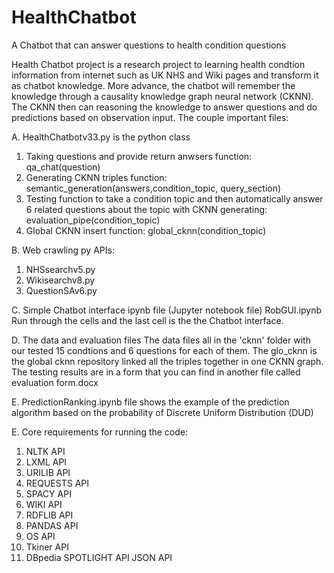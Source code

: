 # HealthChatbot
A Chatbot that can answer questions to health condition questions

Health Chatbot project is a research project to learning health condtion information from internet such as UK NHS and Wiki pages and transform it as chatbot knowledge. More advance, the chatbot will remember the knowledge through a causality knowledge graph neural network (CKNN). The CKNN then can reasoning the knowledge to answer questions and do predictions based on observation input. 
The couple important files:

A. HealthChatbotv33.py is the python class 
1. Taking questions and provide return anwsers function: qa_chat(question)
2. Generating CKNN triples function: 
semantic_generation(answers,condition_topic, query_section)
3. Testing function to take a condition topic and then automatically answer 6 related questions about the topic with CKNN generating: evaluation_pipe(condition_topic)
4. Global CKNN insert function: global_cknn(condition_topic)

B. Web crawling py APIs:
1. NHSsearchv5.py
2. Wikisearchv8.py
3. QuestionSAv6.py

C. Simple Chatbot interface ipynb file (Jupyter notebook file)
RobGUI.ipynb Run through the cells and the last cell is the the Chatbot interface.

D. The data and evaluation files
The data files all in the 'cknn' folder with our tested 15 condtions and 6 questions for each of them. The glo_cknn is the global cknn repository linked all the triples together in one CKNN graph. The testing results are in a form that you can find in another file called evaluation form.docx

E. PredictionRanking.ipynb file shows the example of the prediction algorithm based on the probability of Discrete Uniform Distribution (DUD) 

E. Core requirements for running the code:
1. NLTK API
2. LXML API
3. URILIB API
4. REQUESTS API
5. SPACY API
6. WIKI API
7. RDFLIB API
8. PANDAS API
9. OS API
10. Tkiner API
11. DBpedia SPOTLIGHT API
JSON API
